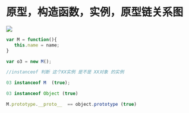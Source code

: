 # 原型，构造函数，实例，原型链关系图

![](http://ouyzoz9zy.bkt.clouddn.com/17-11-10/12277787.jpg)


``` javascript
var M = function(){
   this.name = name;
}

var o3 = new M();

//instanceof 判断 这个XX实例 是不是 XX对象 的实例

03 instanceof M  (true);

03 instanceof Object (true)

M.prototype.__proto__  == object.prototype (true)

```
